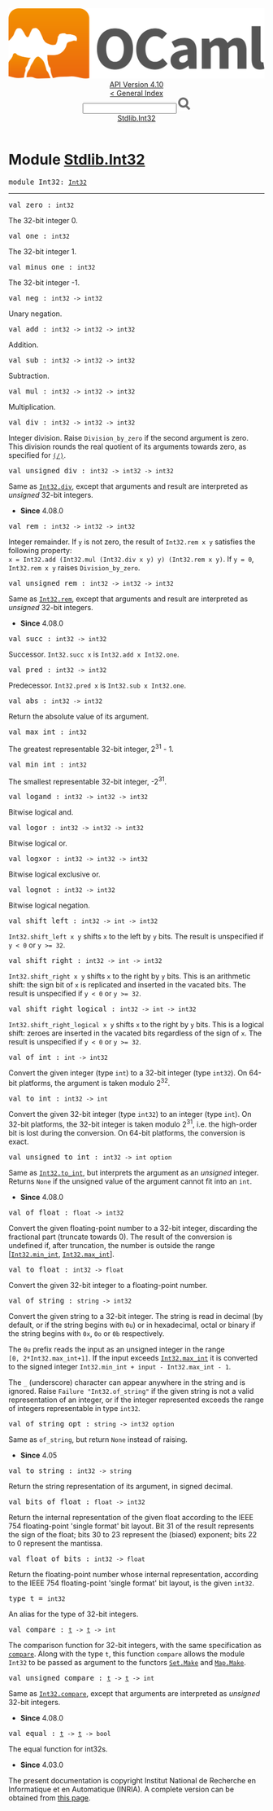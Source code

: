 <!-- ((! set title API !)) ((! set documentation !)) ((! set api !)) ((! set nobreadcrumb !)) -->
<div class="api"><header><nav class="toc brand"><a class="brand" href="https://ocaml.org/"><img src="colour-logo-gray.svg" class="svg" alt="OCaml"></a></nav><nav class="toc"><div class="toc_version"><a href="/docs" id="version-select">API Version 4.10</a></div><a href="index.html">&lt; General Index</a><div class="api_search"><input type="text" name="apisearch" id="api_search" oninput="mySearch(false);" onkeypress="this.oninput();" onclick="this.oninput();" onpaste="this.oninput();">
<img src="search_icon.svg" alt="Search" class="svg" onclick="mySearch(false)"></div>
<div id="search_results"></div><div class="toc_title"><a href="#top">Stdlib.Int32</a></div><ul></ul></nav></header>

<h1>Module <a href="type_Stdlib.Int32.html">Stdlib.Int32</a></h1>

<pre><span id="MODULEInt32"><span class="keyword">module</span> Int32</span>: <code class="type"><a href="Int32.html">Int32</a></code></pre><hr width="100%">

<pre><span id="VALzero"><span class="keyword">val</span> zero</span> : <code class="type">int32</code></pre><div class="info ">
<div class="info-desc">
<p>The 32-bit integer 0.</p>
</div>
</div>

<pre><span id="VALone"><span class="keyword">val</span> one</span> : <code class="type">int32</code></pre><div class="info ">
<div class="info-desc">
<p>The 32-bit integer 1.</p>
</div>
</div>

<pre><span id="VALminus_one"><span class="keyword">val</span> minus_one</span> : <code class="type">int32</code></pre><div class="info ">
<div class="info-desc">
<p>The 32-bit integer -1.</p>
</div>
</div>

<pre><span id="VALneg"><span class="keyword">val</span> neg</span> : <code class="type">int32 -&gt; int32</code></pre><div class="info ">
<div class="info-desc">
<p>Unary negation.</p>
</div>
</div>

<pre><span id="VALadd"><span class="keyword">val</span> add</span> : <code class="type">int32 -&gt; int32 -&gt; int32</code></pre><div class="info ">
<div class="info-desc">
<p>Addition.</p>
</div>
</div>

<pre><span id="VALsub"><span class="keyword">val</span> sub</span> : <code class="type">int32 -&gt; int32 -&gt; int32</code></pre><div class="info ">
<div class="info-desc">
<p>Subtraction.</p>
</div>
</div>

<pre><span id="VALmul"><span class="keyword">val</span> mul</span> : <code class="type">int32 -&gt; int32 -&gt; int32</code></pre><div class="info ">
<div class="info-desc">
<p>Multiplication.</p>
</div>
</div>

<pre><span id="VALdiv"><span class="keyword">val</span> div</span> : <code class="type">int32 -&gt; int32 -&gt; int32</code></pre><div class="info ">
<div class="info-desc">
<p>Integer division.  Raise <code class="code"><span class="constructor">Division_by_zero</span></code> if the second
   argument is zero.  This division rounds the real quotient of
   its arguments towards zero, as specified for <a href="Stdlib.html#VAL(/)"><code class="code">(/)</code></a>.</p>
</div>
</div>

<pre><span id="VALunsigned_div"><span class="keyword">val</span> unsigned_div</span> : <code class="type">int32 -&gt; int32 -&gt; int32</code></pre><div class="info ">
<div class="info-desc">
<p>Same as <a href="Int32.html#VALdiv"><code class="code"><span class="constructor">Int32</span>.div</code></a>, except that arguments and result are interpreted as <em>    unsigned</em> 32-bit integers.</p>
</div>
<ul class="info-attributes">
<li><b>Since</b> 4.08.0</li>
</ul>
</div>

<pre><span id="VALrem"><span class="keyword">val</span> rem</span> : <code class="type">int32 -&gt; int32 -&gt; int32</code></pre><div class="info ">
<div class="info-desc">
<p>Integer remainder.  If <code class="code">y</code> is not zero, the result
   of <code class="code"><span class="constructor">Int32</span>.rem&nbsp;x&nbsp;y</code> satisfies the following property:
   <code class="code">x&nbsp;=&nbsp;<span class="constructor">Int32</span>.add&nbsp;(<span class="constructor">Int32</span>.mul&nbsp;(<span class="constructor">Int32</span>.div&nbsp;x&nbsp;y)&nbsp;y)&nbsp;(<span class="constructor">Int32</span>.rem&nbsp;x&nbsp;y)</code>.
   If <code class="code">y&nbsp;=&nbsp;0</code>, <code class="code"><span class="constructor">Int32</span>.rem&nbsp;x&nbsp;y</code> raises <code class="code"><span class="constructor">Division_by_zero</span></code>.</p>
</div>
</div>

<pre><span id="VALunsigned_rem"><span class="keyword">val</span> unsigned_rem</span> : <code class="type">int32 -&gt; int32 -&gt; int32</code></pre><div class="info ">
<div class="info-desc">
<p>Same as <a href="Int32.html#VALrem"><code class="code"><span class="constructor">Int32</span>.rem</code></a>, except that arguments and result are interpreted as <em>    unsigned</em> 32-bit integers.</p>
</div>
<ul class="info-attributes">
<li><b>Since</b> 4.08.0</li>
</ul>
</div>

<pre><span id="VALsucc"><span class="keyword">val</span> succ</span> : <code class="type">int32 -&gt; int32</code></pre><div class="info ">
<div class="info-desc">
<p>Successor.  <code class="code"><span class="constructor">Int32</span>.succ&nbsp;x</code> is <code class="code"><span class="constructor">Int32</span>.add&nbsp;x&nbsp;<span class="constructor">Int32</span>.one</code>.</p>
</div>
</div>

<pre><span id="VALpred"><span class="keyword">val</span> pred</span> : <code class="type">int32 -&gt; int32</code></pre><div class="info ">
<div class="info-desc">
<p>Predecessor.  <code class="code"><span class="constructor">Int32</span>.pred&nbsp;x</code> is <code class="code"><span class="constructor">Int32</span>.sub&nbsp;x&nbsp;<span class="constructor">Int32</span>.one</code>.</p>
</div>
</div>

<pre><span id="VALabs"><span class="keyword">val</span> abs</span> : <code class="type">int32 -&gt; int32</code></pre><div class="info ">
<div class="info-desc">
<p>Return the absolute value of its argument.</p>
</div>
</div>

<pre><span id="VALmax_int"><span class="keyword">val</span> max_int</span> : <code class="type">int32</code></pre><div class="info ">
<div class="info-desc">
<p>The greatest representable 32-bit integer, 2<sup class="superscript">31</sup> - 1.</p>
</div>
</div>

<pre><span id="VALmin_int"><span class="keyword">val</span> min_int</span> : <code class="type">int32</code></pre><div class="info ">
<div class="info-desc">
<p>The smallest representable 32-bit integer, -2<sup class="superscript">31</sup>.</p>
</div>
</div>

<pre><span id="VALlogand"><span class="keyword">val</span> logand</span> : <code class="type">int32 -&gt; int32 -&gt; int32</code></pre><div class="info ">
<div class="info-desc">
<p>Bitwise logical and.</p>
</div>
</div>

<pre><span id="VALlogor"><span class="keyword">val</span> logor</span> : <code class="type">int32 -&gt; int32 -&gt; int32</code></pre><div class="info ">
<div class="info-desc">
<p>Bitwise logical or.</p>
</div>
</div>

<pre><span id="VALlogxor"><span class="keyword">val</span> logxor</span> : <code class="type">int32 -&gt; int32 -&gt; int32</code></pre><div class="info ">
<div class="info-desc">
<p>Bitwise logical exclusive or.</p>
</div>
</div>

<pre><span id="VALlognot"><span class="keyword">val</span> lognot</span> : <code class="type">int32 -&gt; int32</code></pre><div class="info ">
<div class="info-desc">
<p>Bitwise logical negation.</p>
</div>
</div>

<pre><span id="VALshift_left"><span class="keyword">val</span> shift_left</span> : <code class="type">int32 -&gt; int -&gt; int32</code></pre><div class="info ">
<div class="info-desc">
<p><code class="code"><span class="constructor">Int32</span>.shift_left&nbsp;x&nbsp;y</code> shifts <code class="code">x</code> to the left by <code class="code">y</code> bits.
   The result is unspecified if <code class="code">y&nbsp;&lt;&nbsp;0</code> or <code class="code">y&nbsp;&gt;=&nbsp;32</code>.</p>
</div>
</div>

<pre><span id="VALshift_right"><span class="keyword">val</span> shift_right</span> : <code class="type">int32 -&gt; int -&gt; int32</code></pre><div class="info ">
<div class="info-desc">
<p><code class="code"><span class="constructor">Int32</span>.shift_right&nbsp;x&nbsp;y</code> shifts <code class="code">x</code> to the right by <code class="code">y</code> bits.
   This is an arithmetic shift: the sign bit of <code class="code">x</code> is replicated
   and inserted in the vacated bits.
   The result is unspecified if <code class="code">y&nbsp;&lt;&nbsp;0</code> or <code class="code">y&nbsp;&gt;=&nbsp;32</code>.</p>
</div>
</div>

<pre><span id="VALshift_right_logical"><span class="keyword">val</span> shift_right_logical</span> : <code class="type">int32 -&gt; int -&gt; int32</code></pre><div class="info ">
<div class="info-desc">
<p><code class="code"><span class="constructor">Int32</span>.shift_right_logical&nbsp;x&nbsp;y</code> shifts <code class="code">x</code> to the right by <code class="code">y</code> bits.
   This is a logical shift: zeroes are inserted in the vacated bits
   regardless of the sign of <code class="code">x</code>.
   The result is unspecified if <code class="code">y&nbsp;&lt;&nbsp;0</code> or <code class="code">y&nbsp;&gt;=&nbsp;32</code>.</p>
</div>
</div>

<pre><span id="VALof_int"><span class="keyword">val</span> of_int</span> : <code class="type">int -&gt; int32</code></pre><div class="info ">
<div class="info-desc">
<p>Convert the given integer (type <code class="code">int</code>) to a 32-bit integer
    (type <code class="code">int32</code>). On 64-bit platforms, the argument is taken
    modulo 2<sup class="superscript">32</sup>.</p>
</div>
</div>

<pre><span id="VALto_int"><span class="keyword">val</span> to_int</span> : <code class="type">int32 -&gt; int</code></pre><div class="info ">
<div class="info-desc">
<p>Convert the given 32-bit integer (type <code class="code">int32</code>) to an
   integer (type <code class="code">int</code>).  On 32-bit platforms, the 32-bit integer
   is taken modulo 2<sup class="superscript">31</sup>, i.e. the high-order bit is lost
   during the conversion.  On 64-bit platforms, the conversion
   is exact.</p>
</div>
</div>

<pre><span id="VALunsigned_to_int"><span class="keyword">val</span> unsigned_to_int</span> : <code class="type">int32 -&gt; int option</code></pre><div class="info ">
<div class="info-desc">
<p>Same as <a href="Int32.html#VALto_int"><code class="code"><span class="constructor">Int32</span>.to_int</code></a>, but interprets the argument as an <em>unsigned</em> integer.
    Returns <code class="code"><span class="constructor">None</span></code> if the unsigned value of the argument cannot fit into an
    <code class="code">int</code>.</p>
</div>
<ul class="info-attributes">
<li><b>Since</b> 4.08.0</li>
</ul>
</div>

<pre><span id="VALof_float"><span class="keyword">val</span> of_float</span> : <code class="type">float -&gt; int32</code></pre><div class="info ">
<div class="info-desc">
<p>Convert the given floating-point number to a 32-bit integer,
   discarding the fractional part (truncate towards 0).
   The result of the conversion is undefined if, after truncation,
   the number is outside the range [<a href="Int32.html#VALmin_int"><code class="code"><span class="constructor">Int32</span>.min_int</code></a>, <a href="Int32.html#VALmax_int"><code class="code"><span class="constructor">Int32</span>.max_int</code></a>].</p>
</div>
</div>

<pre><span id="VALto_float"><span class="keyword">val</span> to_float</span> : <code class="type">int32 -&gt; float</code></pre><div class="info ">
<div class="info-desc">
<p>Convert the given 32-bit integer to a floating-point number.</p>
</div>
</div>

<pre><span id="VALof_string"><span class="keyword">val</span> of_string</span> : <code class="type">string -&gt; int32</code></pre><div class="info ">
<div class="info-desc">
<p>Convert the given string to a 32-bit integer.
   The string is read in decimal (by default, or if the string
   begins with <code class="code">0u</code>) or in hexadecimal, octal or binary if the
   string begins with <code class="code">0x</code>, <code class="code">0o</code> or <code class="code">0b</code> respectively.</p>

<p>The <code class="code">0u</code> prefix reads the input as an unsigned integer in the range
   <code class="code">[0,&nbsp;2*<span class="constructor">Int32</span>.max_int+1]</code>.  If the input exceeds <a href="Int32.html#VALmax_int"><code class="code"><span class="constructor">Int32</span>.max_int</code></a>
   it is converted to the signed integer
   <code class="code"><span class="constructor">Int32</span>.min_int&nbsp;+&nbsp;input&nbsp;-&nbsp;<span class="constructor">Int32</span>.max_int&nbsp;-&nbsp;1</code>.</p>

<p>The <code class="code">_</code> (underscore) character can appear anywhere in the string
   and is ignored.
   Raise <code class="code"><span class="constructor">Failure</span>&nbsp;<span class="string">"Int32.of_string"</span></code> if the given string is not
   a valid representation of an integer, or if the integer represented
   exceeds the range of integers representable in type <code class="code">int32</code>.</p>
</div>
</div>

<pre><span id="VALof_string_opt"><span class="keyword">val</span> of_string_opt</span> : <code class="type">string -&gt; int32 option</code></pre><div class="info ">
<div class="info-desc">
<p>Same as <code class="code">of_string</code>, but return <code class="code"><span class="constructor">None</span></code> instead of raising.</p>
</div>
<ul class="info-attributes">
<li><b>Since</b> 4.05</li>
</ul>
</div>

<pre><span id="VALto_string"><span class="keyword">val</span> to_string</span> : <code class="type">int32 -&gt; string</code></pre><div class="info ">
<div class="info-desc">
<p>Return the string representation of its argument, in signed decimal.</p>
</div>
</div>

<pre><span id="VALbits_of_float"><span class="keyword">val</span> bits_of_float</span> : <code class="type">float -&gt; int32</code></pre><div class="info ">
<div class="info-desc">
<p>Return the internal representation of the given float according
   to the IEEE 754 floating-point 'single format' bit layout.
   Bit 31 of the result represents the sign of the float;
   bits 30 to 23 represent the (biased) exponent; bits 22 to 0
   represent the mantissa.</p>
</div>
</div>

<pre><span id="VALfloat_of_bits"><span class="keyword">val</span> float_of_bits</span> : <code class="type">int32 -&gt; float</code></pre><div class="info ">
<div class="info-desc">
<p>Return the floating-point number whose internal representation,
   according to the IEEE 754 floating-point 'single format' bit layout,
   is the given <code class="code">int32</code>.</p>
</div>
</div>

<pre><span id="TYPEt"><span class="keyword">type</span> <code class="type"></code>t</span> = <code class="type">int32</code> </pre>
<div class="info ">
<div class="info-desc">
<p>An alias for the type of 32-bit integers.</p>
</div>
</div>


<pre><span id="VALcompare"><span class="keyword">val</span> compare</span> : <code class="type"><a href="Int32.html#TYPEt">t</a> -&gt; <a href="Int32.html#TYPEt">t</a> -&gt; int</code></pre><div class="info ">
<div class="info-desc">
<p>The comparison function for 32-bit integers, with the same specification as
    <a href="Stdlib.html#VALcompare"><code class="code">compare</code></a>.  Along with the type <code class="code">t</code>, this function <code class="code">compare</code>
    allows the module <code class="code"><span class="constructor">Int32</span></code> to be passed as argument to the functors
    <a href="Set.Make.html"><code class="code"><span class="constructor">Set</span>.<span class="constructor">Make</span></code></a> and <a href="Map.Make.html"><code class="code"><span class="constructor">Map</span>.<span class="constructor">Make</span></code></a>.</p>
</div>
</div>

<pre><span id="VALunsigned_compare"><span class="keyword">val</span> unsigned_compare</span> : <code class="type"><a href="Int32.html#TYPEt">t</a> -&gt; <a href="Int32.html#TYPEt">t</a> -&gt; int</code></pre><div class="info ">
<div class="info-desc">
<p>Same as <a href="Int32.html#VALcompare"><code class="code"><span class="constructor">Int32</span>.compare</code></a>, except that arguments are interpreted as <em>unsigned</em>
    32-bit integers.</p>
</div>
<ul class="info-attributes">
<li><b>Since</b> 4.08.0</li>
</ul>
</div>

<pre><span id="VALequal"><span class="keyword">val</span> equal</span> : <code class="type"><a href="Int32.html#TYPEt">t</a> -&gt; <a href="Int32.html#TYPEt">t</a> -&gt; bool</code></pre><div class="info ">
<div class="info-desc">
<p>The equal function for int32s.</p>
</div>
<ul class="info-attributes">
<li><b>Since</b> 4.03.0</li>
</ul>
</div>

<div class="copyright">The present documentation is copyright Institut National de Recherche en Informatique et en Automatique (INRIA). A complete version can be obtained from <a href="http://caml.inria.fr/pub/docs/manual-ocaml/">this page</a>.</div></div>